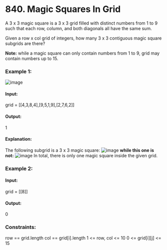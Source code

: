 # 840. Magic Squares In Grid
A 3 x 3 magic square is a 3 x 3 grid filled with distinct numbers from 1 to 9 such that each row, column, and both diagonals all have the same sum.

Given a row x col grid of integers, how many 3 x 3 contiguous magic square subgrids are there?

**Note:** while a magic square can only contain numbers from 1 to 9, grid may contain numbers up to 15.

### Example 1:
![image](https://github.com/user-attachments/assets/42a1bd95-3b3b-4388-b186-07c650422b61)
#### Input:
grid = [[4,3,8,4],[9,5,1,9],[2,7,6,2]]
#### Output:
1
#### Explanation: 
The following subgrid is a 3 x 3 magic square:
![image](https://github.com/user-attachments/assets/6b21d489-c77a-4a4f-9e5d-9a2b966701af)
**while this one is not:**
![image](https://github.com/user-attachments/assets/a7254a9a-58ac-43b9-a411-4b557279d2c6)
In total, there is only one magic square inside the given grid.

### Example 2:
#### Input:
grid = [[8]]
#### Output: 
0
 
### Constraints:
row == grid.length
col == grid[i].length
1 <= row, col <= 10
0 <= grid[i][j] <= 15

